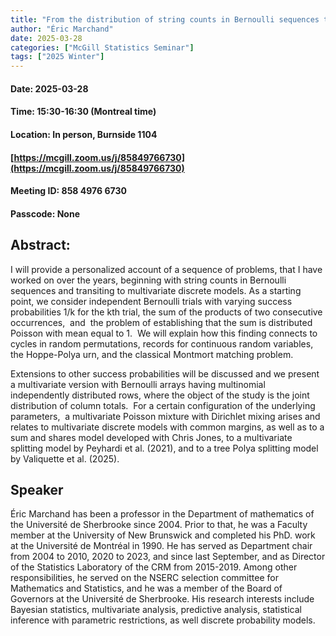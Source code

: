 ```yaml
---
title: "From the distribution of string counts in Bernoulli sequences to multivariate discrete models"
author: "Éric Marchand"
date: 2025-03-28
categories: ["McGill Statistics Seminar"]
tags: ["2025 Winter"]
---
```


#### Date: 2025-03-28
#### Time: 15:30-16:30 (Montreal time)
#### Location: In person, Burnside 1104
#### [https://mcgill.zoom.us/j/85849766730](https://mcgill.zoom.us/j/85849766730)
#### Meeting ID: 858 4976 6730
#### Passcode: None



## Abstract:

I will provide a personalized account of a sequence of problems, that I have worked on over the years, beginning with string counts in Bernoulli sequences and transiting to multivariate discrete models. As a starting point, we consider independent Bernoulli trials with varying success probabilities 1/k for the kth trial, the sum of the products of two consecutive occurrences,  and  the problem of establishing that the sum is distributed Poisson with mean equal to 1.  We will explain how this finding connects to cycles in random permutations, records for continuous random variables, the Hoppe-Polya urn, and the classical Montmort matching problem.

Extensions to other success probabilities will be discussed and we present a multivariate version with Bernoulli arrays having multinomial independently distributed rows, where the object of the study is the joint distribution of column totals.  For a certain configuration of the underlying parameters,  a multivariate Poisson mixture with Dirichlet mixing arises and relates to multivariate discrete models with common margins, as well as to a sum and shares model developed with Chris Jones, to a multivariate splitting model by Peyhardi et al. (2021), and to a tree Polya splitting model by Valiquette et al. (2025).

## Speaker

Éric Marchand has been a professor in the Department of mathematics of the Université de Sherbrooke since 2004. Prior to that, he was a Faculty member at the University of New Brunswick and completed his PhD. work at the Université de Montréal in 1990. He has served as Department chair from 2004 to 2010, 2020 to 2023, and since last September, and as Director of the Statistics Laboratory of the CRM from 2015-2019. Among other responsibilities, he served on the NSERC selection committee for Mathematics and Statistics, and he was a member of the Board of Governors at the Université de Sherbrooke. His research interests include Bayesian statistics, multivariate analysis, predictive analysis, statistical inference with parametric restrictions, as well discrete probability models.